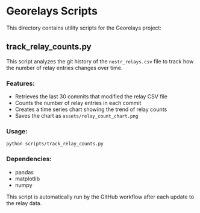 # Georelays Scripts

This directory contains utility scripts for the Georelays project:

## track_relay_counts.py

This script analyzes the git history of the `nostr_relays.csv` file to track how the number of relay entries changes over time. 

### Features:
- Retrieves the last 30 commits that modified the relay CSV file
- Counts the number of relay entries in each commit
- Creates a time series chart showing the trend of relay counts
- Saves the chart as `assets/relay_count_chart.png`

### Usage:
```
python scripts/track_relay_counts.py
```

### Dependencies:
- pandas
- matplotlib
- numpy

This script is automatically run by the GitHub workflow after each update to the relay data.
